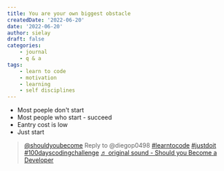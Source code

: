 ```yaml
---
title: You are your own biggest obstacle
createdDate: '2022-06-20'
date: '2022-06-20'
author: sielay
draft: false
categories:
    - journal
    - q & a 
tags:
    - learn to code
    - motivation
    - learning
    - self disciplines
---
```


 * Most poeple don't start
 * Most people who start - succeed
 * Eantry cost is low
 * Just start

<blockquote class="tiktok-embed" cite="https://www.tiktok.com/@shouldyoubecome/video/7111342539231284485" data-video-id="7111342539231284485" style="max-width: 605px;min-width: 325px;" > <section> <a target="_blank" title="@shouldyoubecome" href="https://www.tiktok.com/@shouldyoubecome">@shouldyoubecome</a> Reply to @diegop0498 <a title="learntocode" target="_blank" href="https://www.tiktok.com/tag/learntocode">#learntocode</a> <a title="justdoit" target="_blank" href="https://www.tiktok.com/tag/justdoit">#justdoit</a> <a title="100dayscodingchallenge" target="_blank" href="https://www.tiktok.com/tag/100dayscodingchallenge">#100dayscodingchallenge</a> <a target="_blank" title="♬ original sound - Should you Become a Developer" href="https://www.tiktok.com/music/original-sound-7111342573293144838">♬ original sound - Should you Become a Developer</a> </section> </blockquote> <script async src="https://www.tiktok.com/embed.js"></script>